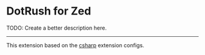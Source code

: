 # DotRush for Zed

TODO: Create a better description here.

---
This extension based on the [csharp](https://github.com/zed-extensions/csharp) extension configs.